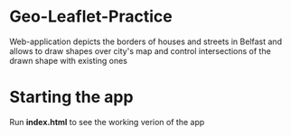 # Geo-Leaflet-Practice
Web-application depicts the borders of houses and streets in Belfast and allows to draw shapes over city's map and control intersections of the drawn shape with existing ones

# Starting the app
Run **index.html** to see the working verion of the app
